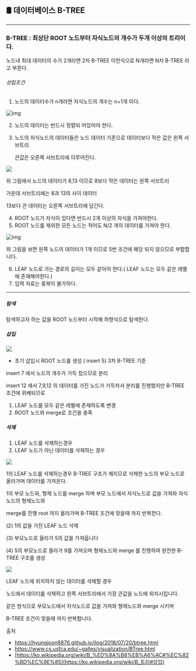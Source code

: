## 🛢 데이터베이스 B-TREE

--------------------------------------------------------------------------------

### B-TREE :  최상단 ROOT 노드부터 자식노드의 개수가  두개 이상의 트리이다.

노드내 최대 데이터의 수가 2개라면 2차 B-TREE  이런식으로 N개라면 N차 B-TREE 라고 부른다.

###### 성립조건 

1. 노드의 데이터수가 n개라면 자식노드의 개수는 n+1개 이다.

![img](https://hyungjoon6876.github.io/jlog/assets/img/20180720/btree_1.png)

2. 노드의 데이터는 반드시 정렬되 어있어야 한다.

3. 노드의 자식노드의 데이터들은 노드 데이터 기준으로 데이터보다 작은 값은 왼쪽 서브트리

   큰값은 오른쪽 서브트리에 이루어진다.

![](https://hyungjoon6876.github.io/jlog/assets/img/20180720/btree_3.png)

위 그림에서 노드의 데이터가 8,13 이므로 8보다 작은 데이터는 왼쪽 서브트리

가운데 서브트리에는 8과 13의 사이 데이터

13보다 큰 데이터는 오른쪽 서브트리에 담긴다.

4. ROOT 노드가 자식이 있다면 반드시 2개 이상의 자식을 가져야한다.
5. ROOT 노드를 제외한 모든 노드는 적어도 N/2 개의 데이터를 가져야 한다.

![img](https://hyungjoon6876.github.io/jlog/assets/img/20180720/btree_4.png)

위 그림을 보면 왼쪽 노드의 데이터가 1개 이므로 5번 조건에 해당 되지 않으므로 부합합니다.

6. LEAF 노드로 가는 경로의 길이는 모두 같아야 한다.( LEAF 노드는 모두 같은 레벨에 존재해야한다.)
7. 입력 자료는 중복이 불가하다.

--------------------------------------------------------------------------------

##### 탐색

탐색하고자 하는 값을 ROOT 노드부터 시작해 하향식으로 탐색한다.

##### 삽입

![](https://hyungjoon6876.github.io/jlog/assets/img/20180720/btree_6.png)

- 초기 삽입시 ROOT 노드를 생성 ( insert 5) 3차 B-TREE 기준

insert 7 에서 노드의 개수가 가득 찼으므로 분리

insert 12 에서 7,9,12 의 데이터를 가진 노드가 가득차서 분리를 진행했지만 B-TREE 조건에 위배되므로

1. LEAF 노드를 모두 같은 레벨에 존재하도록 변경
2. ROOT 노드와 merge로 조건을 충족



##### 삭제

1. LEAF 노드를 삭제하는경우
2. LEAF 노드가 아닌 데이터를 삭제하는 경우



![](https://hyungjoon6876.github.io/jlog/assets/img/20180720/btree_8.png)

1의 LEAF 노드를 삭제하는경우 B-TREE 구조가 깨지므로 삭제한 노드의 부모 노드로 올라가며 데이터를 가져온다.

1의 부모 노드와, 형제 노드를 merge 하며 부모 노드에서 자식노드로 값을 가져와 자식노드의 형제노드와

merge를 진행 root 까지 올라가며 B-TREE 조건에 맞을때 까지 반복한다.

(2) 1의 값을 가진 LEAF 노드 삭제 

(3) 부모노드로 올라가 5의 값을 가져옵니다

(4) 5의 부모노드로 올라가 9를 가져오며 형제노드와 merge 를 진행하여 완전한 B-TREE 구조를 생성





![](https://hyungjoon6876.github.io/jlog/assets/img/20180720/btree_9.png)

LEAF 노드에 위치하지 않는 데이터를 삭제할 경우

노드에서 데이터를 삭제하고 왼쪽 서브트리에서 가장 큰값을 노드에 위치시킵니다.

같은 방식으로 부모노드에서 자식노드로 값을 가져와 형제노드와 merge 시키며 

B-TREE 조건이 맞을때 까지 반복합니다.





출처 

- https://hyungjoon6876.github.io/jlog/2018/07/20/btree.html
- https://www.cs.usfca.edu/~galles/visualization/BTree.html
- [https://ko.wikipedia.org/wiki/B_%ED%8A%B8%EB%A6%AC#%EC%82%BD%EC%9E%85](https://ko.wikipedia.org/wiki/B_트리#삽입)



